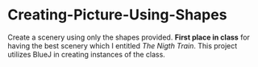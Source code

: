 # Creating-Picture-Using-Shapes

Create a scenery using only the shapes provided. <b>First place in class</b> for having the best scenery which I entitled <i>The Nigth Train</i>. This project utilizes BlueJ in creating instances of the class.
